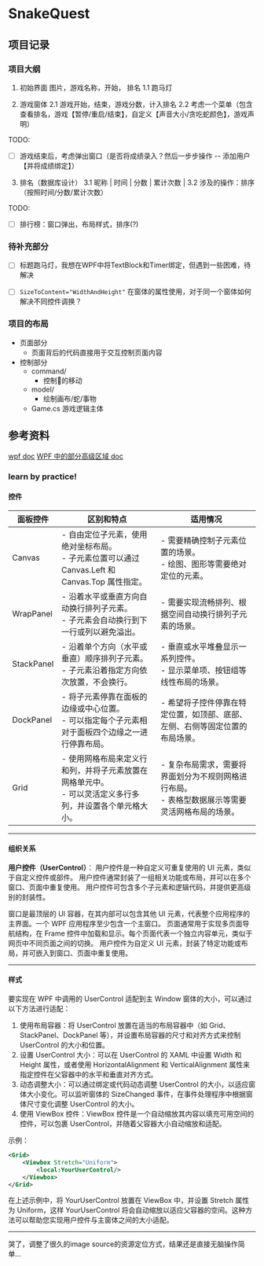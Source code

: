 ﻿# SnakeQuest

## 项目记录
### 项目大纲
1. 初始界面 图片，游戏名称，开始， 排名
1.1 跑马灯


2. 游戏窗体 
2.1 游戏开始，结束，游戏分数，计入排名
2.2 考虑一个菜单（包含 查看排名，游戏【暂停/重启/结束】，自定义【声音大小/贪吃蛇颜色】，游戏声明）

TODO:
- [ ] 游戏结束后，考虑弹出窗口（是否将成绩录入？然后一步步操作 -- 添加用户【并将成绩绑定】）

3. 排名（数据库设计）
3.1 昵称 | 时间 | 分数 | 累计次数 |
3.2 涉及的操作：排序（按照时间/分数/累计次数）

TODO:
- [ ] 排行榜：窗口弹出，布局样式，排序(?)

### 待补充部分
- [ ] 标题跑马灯，我想在WPF中将TextBlock和Timer绑定，但遇到一些困难，待解决
- [ ] `SizeToContent="WidthAndHeight"` 在窗体的属性使用，对于同一个窗体如何解决不同控件调换？


### 项目的布局
- 页面部分
    - 页面背后的代码直接用于交互控制页面内容
- 控制部分
    - command/
        - 控制🐍的移动
    - model/
        - 绘制画布/蛇/事物
    - Game.cs 游戏逻辑主体


## 参考资料
[wpf doc](https://learn.microsoft.com/zh-cn/dotnet/desktop/wpf/overview/?view=netdesktop-8.0)
[WPF 中的部分高级区域 doc](https://learn.microsoft.com/zh-cn/dotnet/desktop/wpf/advanced/?view=netframeworkdesktop-4.8)

### learn by practice!

#### 控件

| 面板控件      | 区别和特点                                                                                               | 适用情况                                                                                                |
|--------------|---------------------------------------------------------------------------------------------------------|--------------------------------------------------------------------------------------------------------|
| Canvas       | - 自由定位子元素，使用绝对坐标布局。<br>- 子元素位置可以通过 Canvas.Left 和 Canvas.Top 属性指定。         | - 需要精确控制子元素位置的场景。<br>- 绘图、图形等需要绝对定位的元素。                                |
| WrapPanel    | - 沿着水平或垂直方向自动换行排列子元素。<br>- 子元素会自动换行到下一行或列以避免溢出。                    | - 需要实现流畅排列、根据空间自动换行排列子元素的场景。                                                |
| StackPanel   | - 沿着单个方向（水平或垂直）顺序排列子元素。<br>- 子元素沿着指定方向依次放置，不会换行。                  | - 垂直或水平堆叠显示一系列控件。<br>- 显示菜单项、按钮组等线性布局的场景。                            |
| DockPanel    | - 将子元素停靠在面板的边缘或中心位置。<br>- 可以指定每个子元素相对于面板四个边缘之一进行停靠布局。        | - 希望将子控件停靠在特定位置，如顶部、底部、左侧、右侧等固定位置的布局场景。                          |
| Grid         | - 使用网格布局来定义行和列，并将子元素放置在网格单元中。<br>- 可以灵活定义多行多列，并设置各个单元格大小。   | - 复杂布局需求，需要将界面划分为不规则网格进行布局。<br>- 表格型数据展示等需要灵活网格布局的场景。     |

---


#### 组织关系

**用户控件（UserControl）**：
用户控件是一种自定义可重复使用的 UI 元素，类似于自定义控件或部件。
用户控件通常封装了一组相关功能或布局，并可以在多个窗口、页面中重复使用。
用户控件可包含多个子元素和逻辑代码，并提供更高级别的封装性。

窗口是最顶层的 UI 容器，在其内部可以包含其他 UI 元素，代表整个应用程序的主界面。一个 WPF 应用程序至少包含一个主窗口。
页面通常用于实现多页面导航结构，在 Frame 控件中加载和显示。每个页面代表一个独立内容单元，类似于网页中不同页面之间的切换。
用户控件为自定义 UI 元素，封装了特定功能或布局，并可嵌入到窗口、页面中重复使用。

---

#### 样式

要实现在 WPF 中调用的 UserControl 适配到主 Window 窗体的大小，可以通过以下方法进行适配：

1. 使用布局容器：将 UserControl 放置在适当的布局容器中（如 Grid、StackPanel、DockPanel 等），并设置布局容器的尺寸和对齐方式来控制 UserControl 的大小和位置。
2. 设置 UserControl 大小：可以在 UserControl 的 XAML 中设置 Width 和 Height 属性，或者使用 HorizontalAlignment 和 VerticalAlignment 属性来指定控件在父容器中的水平和垂直对齐方式。
3. 动态调整大小：可以通过绑定或代码动态调整 UserControl 的大小，以适应窗体大小变化。可以监听窗体的 SizeChanged 事件，在事件处理程序中根据窗体尺寸变化调整 UserControl 的大小。
4. 使用 ViewBox 控件：ViewBox 控件是一个自动缩放其内容以填充可用空间的控件，可以包裹 UserControl，并随着父容器大小自动缩放和适配。

示例：
```xml
<Grid>
    <Viewbox Stretch="Uniform">
        <local:YourUserControl/>
    </Viewbox>
</Grid>
```

在上述示例中，将 YourUserControl 放置在 ViewBox 中，并设置 Stretch 属性为 Uniform，这样 YourUserControl 将会自动缩放以适应父容器的空间。这种方法可以帮助您实现用户控件与主窗体之间的大小适配。

---

哭了，调整了很久的image source的资源定位方式，结果还是直接无脑操作简单...
